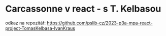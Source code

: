 # Carcassonne v react - s T. Kelbasou 
odkaz na repozitář: https://github.com/pslib-cz/2023-p3a-mpa-react-project-TomasKelbasa-IvanKraus

